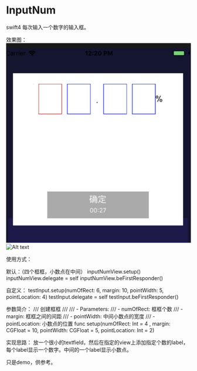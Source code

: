 # InputNum
swift4 每次输入一个数字的输入框。

效果图：
<br>
![Alt text](https://github.com/weiman152/InputNum/blob/master/screenShot/11.png)
<br>
![Alt text](https://github.com/weiman152/InputNum/blob/master/screenShot/22.gif)
<br>

使用方式：

默认：（四个框框，小数点在中间）
inputNumView.setup()
inputNumView.delegate = self
inputNumView.beFirstResponder()

自定义：
testInput.setup(numOfRect: 6, margin: 10, pointWidth: 5, pointLocation: 4)
testInput.delegate = self
testInput.beFirstResponder()

参数简介：
/// 创建框框
///
/// - Parameters:
///   - numOfRect: 框框个数
///   - margin: 框框之间的间距
///   - pointWidth: 中间小数点的宽度
///   - pointLocation: 小数点的位置
func setup(numOfRect: Int = 4 , margin: CGFloat = 10, pointWidth: CGFloat = 5, pointLocation: Int = 2)


实现思路：
   放一个很小的textfield，然后在指定的view上添加指定个数的label，每个label显示一个数字。中间的一个label显示小数点。

只是demo，供参考。
